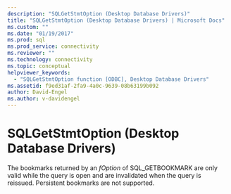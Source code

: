 ```yaml
---
description: "SQLGetStmtOption (Desktop Database Drivers)"
title: "SQLGetStmtOption (Desktop Database Drivers) | Microsoft Docs"
ms.custom: ""
ms.date: "01/19/2017"
ms.prod: sql
ms.prod_service: connectivity
ms.reviewer: ""
ms.technology: connectivity
ms.topic: conceptual
helpviewer_keywords: 
  - "SQLGetStmtOption function [ODBC], Desktop Database Drivers"
ms.assetid: f9ed31af-2fa9-4a0c-9639-08b63199b092
author: David-Engel
ms.author: v-davidengel
---
```

# SQLGetStmtOption (Desktop Database Drivers)
The bookmarks returned by an *fOption* of SQL_GETBOOKMARK are only valid while the query is open and are invalidated when the query is reissued. Persistent bookmarks are not supported.
